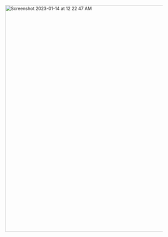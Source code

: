 
<img width="722" alt="Screenshot 2023-01-14 at 12 22 47 AM" src="https://user-images.githubusercontent.com/52795644/212397045-cc463488-ab7a-4cfb-b591-9c08d21b9dc8.png">
